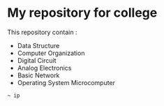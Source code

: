 # My repository for college

This repository contain :
- Data Structure
- Computer Organization
- Digital Circuit
- Analog Electronics
- Basic Network
- Operating System Microcomputer

`~ ip`
